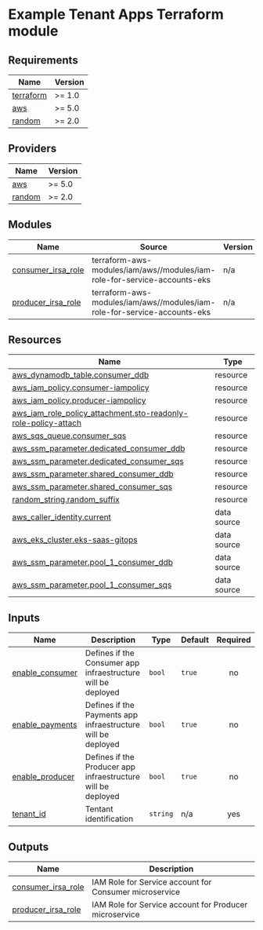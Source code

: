 # Example Tenant Apps Terraform module

## Requirements

| Name | Version |
|------|---------|
| <a name="requirement_terraform"></a> [terraform](#requirement\_terraform) | >= 1.0 |
| <a name="requirement_aws"></a> [aws](#requirement\_aws) | >= 5.0 |
| <a name="requirement_random"></a> [random](#requirement\_random) | >= 2.0 |

## Providers

| Name | Version |
|------|---------|
| <a name="provider_aws"></a> [aws](#provider\_aws) | >= 5.0 |
| <a name="provider_random"></a> [random](#provider\_random) | >= 2.0 |

## Modules

| Name | Source | Version |
|------|--------|---------|
| <a name="module_consumer_irsa_role"></a> [consumer\_irsa\_role](#module\_consumer\_irsa\_role) | terraform-aws-modules/iam/aws//modules/iam-role-for-service-accounts-eks | n/a |
| <a name="module_producer_irsa_role"></a> [producer\_irsa\_role](#module\_producer\_irsa\_role) | terraform-aws-modules/iam/aws//modules/iam-role-for-service-accounts-eks | n/a |

## Resources

| Name | Type |
|------|------|
| [aws_dynamodb_table.consumer_ddb](https://registry.terraform.io/providers/hashicorp/aws/latest/docs/resources/dynamodb_table) | resource |
| [aws_iam_policy.consumer-iampolicy](https://registry.terraform.io/providers/hashicorp/aws/latest/docs/resources/iam_policy) | resource |
| [aws_iam_policy.producer-iampolicy](https://registry.terraform.io/providers/hashicorp/aws/latest/docs/resources/iam_policy) | resource |
| [aws_iam_role_policy_attachment.sto-readonly-role-policy-attach](https://registry.terraform.io/providers/hashicorp/aws/latest/docs/resources/iam_role_policy_attachment) | resource |
| [aws_sqs_queue.consumer_sqs](https://registry.terraform.io/providers/hashicorp/aws/latest/docs/resources/sqs_queue) | resource |
| [aws_ssm_parameter.dedicated_consumer_ddb](https://registry.terraform.io/providers/hashicorp/aws/latest/docs/resources/ssm_parameter) | resource |
| [aws_ssm_parameter.dedicated_consumer_sqs](https://registry.terraform.io/providers/hashicorp/aws/latest/docs/resources/ssm_parameter) | resource |
| [aws_ssm_parameter.shared_consumer_ddb](https://registry.terraform.io/providers/hashicorp/aws/latest/docs/resources/ssm_parameter) | resource |
| [aws_ssm_parameter.shared_consumer_sqs](https://registry.terraform.io/providers/hashicorp/aws/latest/docs/resources/ssm_parameter) | resource |
| [random_string.random_suffix](https://registry.terraform.io/providers/hashicorp/random/latest/docs/resources/string) | resource |
| [aws_caller_identity.current](https://registry.terraform.io/providers/hashicorp/aws/latest/docs/data-sources/caller_identity) | data source |
| [aws_eks_cluster.eks-saas-gitops](https://registry.terraform.io/providers/hashicorp/aws/latest/docs/data-sources/eks_cluster) | data source |
| [aws_ssm_parameter.pool_1_consumer_ddb](https://registry.terraform.io/providers/hashicorp/aws/latest/docs/data-sources/ssm_parameter) | data source |
| [aws_ssm_parameter.pool_1_consumer_sqs](https://registry.terraform.io/providers/hashicorp/aws/latest/docs/data-sources/ssm_parameter) | data source |

## Inputs

| Name | Description | Type | Default | Required |
|------|-------------|------|---------|:--------:|
| <a name="input_enable_consumer"></a> [enable\_consumer](#input\_enable\_consumer) | Defines if the Consumer app infraestructure will be deployed | `bool` | `true` | no |
| <a name="input_enable_payments"></a> [enable\_payments](#input\_enable\_payments) | Defines if the Payments app infraestructure will be deployed | `bool` | `true` | no |
| <a name="input_enable_producer"></a> [enable\_producer](#input\_enable\_producer) | Defines if the Producer app infraestructure will be deployed | `bool` | `true` | no |
| <a name="input_tenant_id"></a> [tenant\_id](#input\_tenant\_id) | Tentant identification | `string` | n/a | yes |

## Outputs

| Name | Description |
|------|-------------|
| <a name="output_consumer_irsa_role"></a> [consumer\_irsa\_role](#output\_consumer\_irsa\_role) | IAM Role for Service account for Consumer microservice |
| <a name="output_producer_irsa_role"></a> [producer\_irsa\_role](#output\_producer\_irsa\_role) | IAM Role for Service account for Producer microservice |
